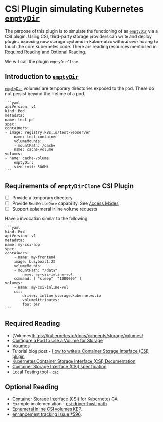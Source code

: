 # CSI Plugin simulating Kubernetes [`emptyDir`][1]

The purpose of this plugin is to simulate the functioning of an [`emptyDir`][1] via a CSI plugin. Using CSI, third-party storage providers can write and deploy plugins exposing new storage systems in Kubernetes without ever having to touch the core Kubernetes code. There are reading resources mentioned in [Required Reading](#required-reading) and [Optional Reading](#optional-reading).

We will call the plugin `emptyDirClone`.

## Introduction to [`emptyDir`][1]

[`emptyDir`][1] volumes are temporary directories exposed to the pod. These do not persist beyond the lifetime of a pod.

    ```yaml
    apiVersion: v1
    kind: Pod
    metadata:
    name: test-pd
    spec:
    containers:
    - image: registry.k8s.io/test-webserver
        name: test-container
        volumeMounts:
        - mountPath: /cache
        name: cache-volume
    volumes:
    - name: cache-volume
        emptyDir:
        sizeLimit: 500Mi
    ```


[1]: https://kubernetes.io/docs/concepts/storage/volumes/#emptydir

## Requirements of `emptyDirClone` CSI Plugin

- [ ] Provide a temporary directory
- [ ] Provide `ReadWriteOnce` capability. See [Access Modes](https://kubernetes.io/docs/concepts/storage/persistent-volumes/#access-modes)
- [ ] Support ephemeral inline volume requests

Have a invocation similar to the following

    ```yaml
    kind: Pod
    apiVersion: v1
    metadata:
    name: my-csi-app
    spec:
    containers:
        - name: my-frontend
        image: busybox:1.28
        volumeMounts:
        - mountPath: "/data"
            name: my-csi-inline-vol
        command: [ "sleep", "1000000" ]
    volumes:
        - name: my-csi-inline-vol
        csi:
            driver: inline.storage.kubernetes.io
            volumeAttributes:
            foo: bar
    ```

## Required Reading

- [Volumes]https://kubernetes.io/docs/concepts/storage/volumes/
- [Configure a Pod to Use a Volume for Storage](https://kubernetes.io/docs/tasks/configure-pod-container/configure-volume-storage/)
- [Volumes](https://kubernetes.io/docs/concepts/storage/ephemeral-volumes/)
- Tutorial blog post - [How to write a Container Storage Interface (CSI) plugin](https://arslan.io/2018/06/21/how-to-write-a-container-storage-interface-csi-plugin/)
- [Kubernetes Container Storage Interface (CSI) Documentation](https://kubernetes-csi.github.io/docs/)
- [Container Storage Interface (CSI) specification](https://github.com/container-storage-interface/spec/blob/v1.9.0/spec.md)
- Local Testing tool - [`csc`](https://github.com/rexray/gocsi/tree/master/csc)

## Optional Reading

- [Container Storage Interface (CSI) for Kubernetes GA](https://kubernetes.io/blog/2019/01/15/container-storage-interface-ga/)
- Example implementation - [csi-driver-host-path](https://github.com/kubernetes-csi/csi-driver-host-path)
- [Ephemeral Inline CSI volumes KEP](https://github.com/kubernetes/enhancements/blob/ad6021b3d61a49040a3f835e12c8bb5424db2bbb/keps/sig-storage/20190122-csi-inline-volumes.md).
- [enhancement tracking issue #596](https://github.com/kubernetes/enhancements/issues/596).
